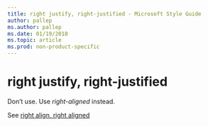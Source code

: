 ```yaml
---
title: right justify, right-justified - Microsoft Style Guide
author: pallep
ms.author: pallep
ms.date: 01/19/2018
ms.topic: article
ms.prod: non-product-specific
---
```


# right justify, right-justified

Don’t use. Use *right-aligned* instead.

See [right align, right aligned](~/a-z-word-list-term-collections/r/right-align-right-aligned.md)
